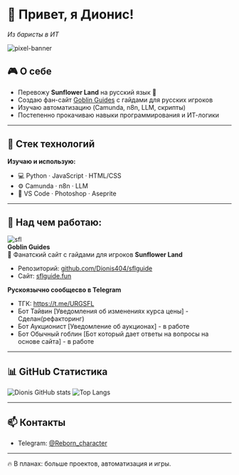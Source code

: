 # 👾 Привет, я Дионис!  
_Из баристы в ИТ_

![pixel-banner](https://i.ibb.co/1m0LmMc/pixel-banner.gif) <!-- сюда можно поставить свой пиксельный баннер -->

## 🎮 О себе
- Перевожу **Sunflower Land** на русский язык 🌻  
- Создаю фан-сайт [Goblin Guides](https://sflguide.fun/) с гайдами для русских игроков  
- Изучаю автоматизацию (Camunda, n8n, LLM, скрипты)  
- Постепенно прокачиваю навыки программирования и ИТ-логики  

---

## 🔧 Стек технологий
**Изучаю и использую:**  
- 💻 Python · JavaScript · HTML/CSS  
- ⚙️ Camunda · n8n · LLM  
- 🎨 VS Code · Photoshop · Aseprite  

---

## 🚀 Над чем работаю:
![sfl](https://sunflower-land.com/long_logo.png)  
**Goblin Guides**  
📖 Фанатский сайт с гайдами для игроков **Sunflower Land**  
- Репозиторий: [github.com/Dionis404/sflguide](https://github.com/Dionis404/sflguide)  
- Сайт: [sflguide.fun](https://sflguide.fun/)

**Рускоязычно сообщесво в Telegram**
- ТГК: https://t.me/URGSFL
- Бот Тайвин [Уведомления об изменениях курса цены] - Сделан(рефакторинг) 
- Бот Аукционист [Уведомление об аукционах] - в работе
- Бот Обычный гоблин [Бот который дает ответы на вопросы на основе сайта] - в работе
---

## 📊 GitHub Статистика
![Dionis GitHub stats](https://github-readme-stats.vercel.app/api?username=Dionis404&show_icons=true&theme=gruvbox)  ![Top Langs](https://github-readme-stats.vercel.app/api/top-langs/?username=Dionis404&layout=compact&theme=gruvbox)  

---

## 📫 Контакты
- Telegram: [@Reborn_character](https://t.me/Reborn_character)  

---

🔥 В планах: больше проектов, автоматизация и игры.  
